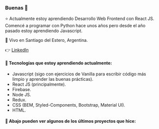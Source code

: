 ### Buenas 👋

⭐ Actualmente estoy aprendiendo Desarrollo Web Frontend con React JS. Comencé a programar con Python hace unos años pero desde el año pasado estoy aprendiendo Javascript. 

📌 Vivo en Santiago del Estero, Argentina.

👉 [LinkedIn](https://www.linkedin.com/in/imanol-rtega/)

#### 🌱 Tecnologías que estoy aprendiendo actualmente:

- Javascript (sigo con ejercicios de Vanilla para escribir código más limpio y aprender las buenas prácticas).
- React JS (principalmente).
- Firebase.
- Node JS.
- Redux.
- CSS (BEM, Styled-Components, Bootstrap, Material UI).
- HTML.

#### 🚀 Abajo pueden ver algunos de los últimos proyectos que hice:
